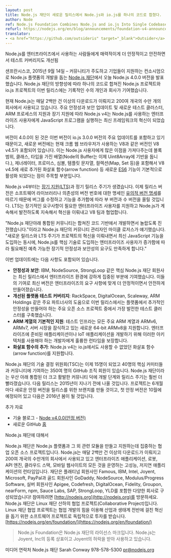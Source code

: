 ```yaml
---
layout: post
title: Node.js 재단이 새로운 릴리스에서 Node.js와 io.js를 하나의 코드로 합쳤다.
author: Node
ref: Node.js Foundation Combines Node.js and io.js Into Single Codebase in New Release
refurl: https://nodejs.org/en/blog/announcements/foundation-v4-announce/
translator:
- <a href="https://github.com/outsideris" target="_blank">Outsider</a>
---
```


<!--
More Stability, Security, and Improved Test Coverage Appeals to Growing Number of Enterprises Using Node.js
-->
Node.js를 엔터프라이즈에서 사용하는 사람들에게 매력적이게 더 안정적이고 안전하면서 테스트 커버리지도 개선됨

<!--
SAN FRANCISCO, Sept. 14, 2015 – The [Node.js Foundation](https://nodejs.org/en/foundation/), a community-led and industry-backed consortium to advance the development of the Node.js platform, today announced the release of Node.js version 4.0.0. A record number of individuals and companies helped to contribute to the release, which combines both the Node.js project and io.js project in a single codebase under the direction of the Node.js Foundation.
-->
샌프란시스코, 2015년 9월 14일 – 커뮤니티가 주도하고 기업들이 지원하는 컨소시엄으로 Node.js 플랫폼의
개발을 돕는 [Node.js 재단](https://nodejs.org/en/foundation/)에서 오늘 Node.js 4.0.0
버전을 발표했습니다. Node.js 재단의 방향성에 따라 하나의 코드로 합쳐진 Node.js 프로젝트와 io.js
프로젝트의 이번 릴리스에는 기록적인 수의 개인과 회사가 기여했습니다.

<!--
Currently, Node.js is used by tens of thousands of organizations in more than 200 countries and amasses more than 2 million downloads per month. With major stability and security updates, a new test cluster, support for ARM processors and long-term support, Node.js v4 represents the latest framework innovation for enterprise users leveraging it to run JavaScript programs.
-->
현재 Node.js는 매달 2백만 건 이상의 다운로드가 이뤄지고 200여 개국의 수만 개의 회사에서 사용되고
있습니다. 주요 안정성과 보안 업데이트 및 새로운 테스트 클러스터, ARM 프로세스의 지원과 장기 지원에
따라 Node.js v4는 Node.js를 사용하는 엔터프라이즈 사용자에게 JavaScript 프로그램을 실행하는
최신 프레임워크의 혁신이 되었습니다.

<!--
Named version 4.0.0 because it includes major updates from io.js version 3.0.0, the new release also contains V8 v4.5, the same version of V8 shipping with the Chrome web browser today. This brings with it many bonuses for Node.js users, most notably a raft of new [ES6](https://nodejs.org/en/docs/es6/) features that are enabled by default including block scoping, classes, typed arrays (Node's Buffer is now backed by Uint8Array), generators, Promises, Symbols, template strings, collections (Map, Set, etc.) and new to V8 v4.5, arrow functions.
-->
버전이 4.0.0이 된 것은 이번 버전이 io.js 3.0.0 버전의 주요 업데이트를 포함하고 있기 때문이고,
새로운 버전에는 현재 크롬 웹 브라우저가 사용하는 V8과 같은 버전인 V8 v4.5가 포함되어 있습니다. 이는
Node.js 사용자에게 많은 이점을 가져다주는데 블록 범위, 클래스, 타입을 가진 배열(Node의 Buffer는
이제 Uint8Array에 기반을 둡니다.), 제너레이터, 프로미스, 심볼, 템플릿 문자열,
컬렉션(Map, Set 등)을 포함해서 V8 v4.5에 새로 추가된 화살표 함수(arrow function) 등 새로운
[ES6](https://nodejs.org/en/docs/es6/) 기능이 기본적으로 활성화 되었다는 점이 주목할 부분입니다.

<!--
Node.js v4 also brings a plan for [long-term support (LTS)](https://github.com/nodejs/LTS/) and a regular release cycle. Release versioning now follows the Semantic Versioning Specification, a specification for version numbers of software libraries and similar dependencies, so expect increments of both minor and patch version over the coming weeks as bugs are fixed and features are added. The LTS will support enterprise users that need more long-term requirements and continue the innovation and work with the V8 team to ensure that Node.js continues to evolve.
-->
Node.js v4부터는 [장기 지원(LTS)](https://github.com/nodejs/LTS/)과 정기 릴리스 주기가
생겼습니다. 이제 릴리스 버전은 소프트웨어 라이브러리나 의존성의 버전 번호에 대한 명세인
[유의적 버전 명세](http://semver.org/lang/ko/)를 따르기 때문에 버그를 수정하고 기능을 추가함에
따라 부 버전과 수 버전을 올릴 것입니다. LTS는 장기적인 요구사항이 필요한 엔터프라이즈 사용자를
지원하고 Node.js가 계속해서 발전하도록 지속해서 혁신을 이뤄내고 V8 팀과 협업합니다.

<!--
"Under the Node.js Foundation, our unified community has made incredibly progress in developing a converged codebase,” said Mikeal Rogers, Community Manager of The Node.js Foundation. “We believe that the new release and LTS cycles allow the project to continue its innovation and adopt cutting-edge JavaScript features, while also serving the need for predictable long-term stability and security demanded by a growing number of enterprise users who are proudly adopting Node.js as a key technology.”
-->
"Node.js 재단아래 통합된 커뮤니티는 합쳐진 코드 기반에서 개발하면서 놀랍도록 진전했습니다."이라고
Node.js 재단의 커뮤니티 관리자인 마이클 로저스가 얘기했습니다. "새로운 릴리스와 LTS 주기가 프로젝트의
혁신을 이뤄내면서 최신 JavaScript 기능을 도입하는 동시에, Node.js를 핵심 기술로 도입하는 엔터프라이즈
사용자가 증가함에 따라 필요해진 예측 가능한 장기적 안정성과 보안성의 요구도 만족하게 합니다."

<!--
Additional updates include:

* **Stability and Security**: Key Node.js Foundation members, such as IBM, NodeSource and StrongLoop, contributed a strong enterprise-focus to the latest release. Their contributions make this latest version more stable and secure for enterprise needs.
* **Improved Platform Test Coverage**: With the assistance of some major partners, including RackSpace, DigitalOcean, Scaleway and ARM Holdings, the new release has built one of the most advanced testing clusters of any major open source project creating additional stability to the platform.
* **First-Class Coverage of ARM variants**: All major ARM variants, ARMv6, ARMv7, and the brand new 64-bit ARMv8, which is making major inroads in the server market, are supported as part of the test infrastructure. Developers who need to use these architectures for developing enterprise-ready and IoT applications are assured solid runtime.
* **Addition of Arrow Functions**: Node.js v4 now includes arrow functions, an addition that was not previously available even in io.js.
-->
이번 업데이트에는 다음 사항도 포함되어 있습니다.

* **안정성과 보안**: IBM, NodeSource, StrongLoop 같은 핵심 Node.js 재단 회원사는 최신 릴리스에서 엔터프라이즈 환경에 강하게 집중된 부분에 기여했습니다. 이들의 기여로 최신 버전은 엔터프라이즈의 요구 사항에 맞게 더 안정적이면서 안전하게 만들어졌습니다.
* **개선된 플랫폼 테스트 커버리지**: RackSpace, DigitalOcean, Scaleway, ARM Holdings 같은 주요 파트너사의 도움으로 이번 릴리스에서는 플랫폼에서 추가적인 안정성을 만들어야 하는 주요 오픈 소스 프로젝트 중에서 가장 발전한 테스트 클러스터를 구축했습니다.
* **ARM 계열의 기본적인 지원**: 테스트 인프라는 모든 주요 ARM 계열과 ARMv6, ARMv7, 서버 시장을 잠식하고 있는 새로운 64-bit ARMv8을 지원합니다. 엔터프라이즈에 준비된 애플리케이션이나 IoT 애플리케이션을 개발하기 위해 이러한 아키텍처를 사용해야 하는 개발자에게 훌륭한 런타임을 보장합니다.
* **화살표 함수의 추가**: Node.js v4는 io.js에서도 사용할 수 없었던 화살표 함수(arrow function)를 지원합니다.

<!--
The technical steering committee for the Node.js Foundation is now 15 members strong with 40 plus core committers and 350+ GitHub organization members contributing to the community. The development process and release cycles are much faster due to the large, active community united under the Node.js Foundation umbrella. The next release is planned before the end of 2015. In parallel, the project will be branching a new stable line of releases every six months, with one planned in October and another for spring of 2016.
-->
Node.js 재단의 기술 결정 위원회(TSC)는 이제 15명이 되었고 40명의 핵심 커미터들과 커뮤니티에
기여하는 350여 명의 GitHub 조직 회원이 있습니다. Node.js 재단이라는 우산 아래 통합된 더 크고
활발한 커뮤니티 덕에 개발 단계와 릴리스 주기는 훨씬 더 빨라졌습니다. 다음 릴리스는 2015년이 지나기
전에 나올 것입니다. 프로젝트는 6개월마다 새로운 안정 버전을 릴리스를 위한 브랜치를 만들 것이고,
첫 안정 버전은 10월에 예정되어 있고 다음은 2016년 봄이 될 것입니다.

<!--
Additional Resources
* Technical Blog - [Node v4.0.0 (Stable)](https://nodejs.org/en/blog/release/v4.0.0/)
* New GitHub [home](https://github.com/nodejs/node)
-->
추가 자료

* 기술 블로그 - [Node v4.0.0(안정 버전)](http://nodejs.github.io/nodejs-ko/articles/2015/09/08/release-v4.0.0/)
* 새로운 GitHub [홈](https://github.com/nodejs/node)

<!--
About Node.js Foundation
Node.js Foundation is a collaborative open source project dedicated to building and supporting the Node.js platform and other related modules. Node.js is used by tens of thousands of organizations in more than 200 countries and amasses more than 2 million downloads per month. It is the runtime of choice for high-performance, low latency applications, powering everything from enterprise applications, robots, API engines, cloud stacks and mobile websites. The Foundation is made up of a diverse group of companies including Platinum members Famous, IBM, Intel, Joyent, Microsoft and PayPal. Gold members include GoDaddy, NodeSource and Modulus/Progress Software, and Silver members include Apigee, Codefresh, DigitalOcean, Fidelity, Groupon, nearForm, npm, Sauce Labs, SAP, StrongLoop and YLD!. Get involved here: [http://nodejs.org](http://nodejs.org).
The Node.js Foundation is a Collaborative Project at The Linux Foundation. Linux Foundation Collaborative Projects are independently funded software projects that harness the power of collaborative development to fuel innovation across industries and ecosystems. [https://nodejs.org/en/foundation/](https://nodejs.org/en/foundation/)
-->
Node.js 재단에 대해서

Node.js 재단은 Node.js 플랫폼과 그 외 관련 모듈을 만들고 지원하는데 집중하는 협업 오픈 소스
프로젝트입니다. Node.js는 매달 2백만 건 이상의 다운로드가 이뤄지고 200여 개국의 수만개의 회사에서
사용되고 있고 엔터프라이즈 애플리케이션, 로봇, API 엔진, 클라우드 스택, 모바일 웹사이트의 모든 것을
운영하는 고성능, 저지연 애플리케이션의 런타임입니다. 재단은 플래티넘 회원사인 Famous, IBM, Intel,
Joyent, Microsoft, PayPal과 골드 회원사인 GoDaddy, NodeSource, Modulus/Progress
Software, 실버 회원사인 Apigee, Codefresh, DigitalOcean, Fidelity, Groupon,
nearForm, npm, Sauce Labs, SAP, StrongLoop, YLD를 포함한 다양한 회사로 구성되었습니다!
참여하려면 [http://nodejs.org](http://nodejs.org)를 방문하세요.
Node.js 재단은 Linux 재단 산하의 협업 프로젝트(Collaborative Project)입니다. Linux 재단
협업 프로젝트는 협업 개발의 힘을 이용해 산업과 생태계 전반에 걸친 혁신을 돕기 위한 소프트웨어 프로젝트로
독립적으로 투자를 받습니다. [https://nodejs.org/en/foundation/](https://nodejs.org/en/foundation/)

<!--
> Node.js Foundation is a licensed mark of Node.js Foundation. Node.js is a trademark of Joyent, Inc. and is used with its permission

Media Contact
Node.js Foundation
Sarah Conway
978-578-5300
pr@nodejs.org
-->
> Node.js Foundation은 Node.js 재단의 라이선스 마크입니다. Node.js는 Joyent, Inc의 등록 상표이고 Joyent의 허락을 받아 사용하고 있습니다.

미디어 연락처
Node.js 재단
Sarah Conway
978-578-5300
pr@nodejs.org
